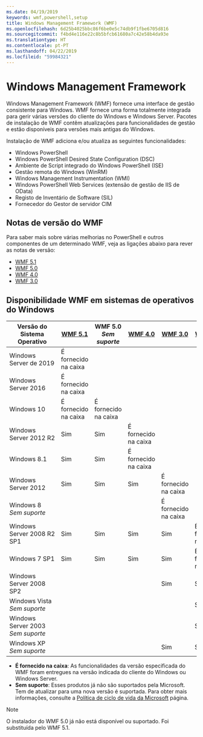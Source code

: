 ```yaml
---
ms.date: 04/19/2019
keywords: wmf,powershell,setup
title: Windows Management Framework (WMF)
ms.openlocfilehash: 6d25b4025bbc86f6be0e5c74db9f1fbe6705d816
ms.sourcegitcommit: f4bd4e116e22c8b5bfcb61680a7c42e58b4da93e
ms.translationtype: HT
ms.contentlocale: pt-PT
ms.lasthandoff: 04/22/2019
ms.locfileid: "59984321"
---
```

# <a name="windows-management-framework"></a>Windows Management Framework

Windows Management Framework (WMF) fornece uma interface de gestão consistente para Windows. WMF fornece uma forma totalmente integrada para gerir várias versões do cliente do Windows e Windows Server. Pacotes de instalação de WMF contêm atualizações para funcionalidades de gestão e estão disponíveis para versões mais antigas do Windows.

Instalação de WMF adiciona e/ou atualiza as seguintes funcionalidades:

- Windows PowerShell
- Windows PowerShell Desired State Configuration (DSC)
- Ambiente de Script integrado do Windows PowerShell (ISE)
- Gestão remota do Windows (WinRM)
- Windows Management Instrumentation (WMI)
- Windows PowerShell Web Services (extensão de gestão de IIS de OData)
- Registo de Inventário de Software (SIL)
- Fornecedor do Gestor de servidor CIM

## <a name="wmf-release-notes"></a>Notas de versão do WMF

Para saber mais sobre várias melhorias no PowerShell e outros componentes de um determinado WMF, veja as ligações abaixo para rever as notas de versão:

- [WMF 5.1](5.1/release-notes.md)
- [WMF 5.0](5.0/releasenotes.md)
- [WMF 4.0](https://download.microsoft.com/download/3/D/6/3D61D262-8549-4769-A660-230B67E15B25/Windows%20Management%20Framework%204%200%20Release%20Notes.docx)
- [WMF 3.0](https://download.microsoft.com/download/E/7/6/E76850B8-DA6E-4FF5-8CCE-A24FC513FD16/WMF%203%20Release%20Notes.docx)

## <a name="wmf-availability-across-windows-operating-systems"></a>Disponibilidade WMF em sistemas de operativos do Windows

|        Versão do Sistema Operativo         | [WMF 5.1][]  | WMF 5.0<br>*Sem suporte* | [WMF 4.0][]  | [WMF 3.0][]  | [WMF 2.0][]  |
| --------------------------------------- | ------------ | --------------------------- | ------------ | ------------ | ------------ |
| Windows Server de 2019                     | É fornecido na caixa |                             |              |              |              |
| Windows Server 2016                     | É fornecido na caixa |                             |              |              |              |
| Windows 10                              | É fornecido na caixa | É fornecido na caixa                |              |              |              |
| Windows Server 2012 R2                  | Sim          | Sim                         | É fornecido na caixa |              |              |
| Windows 8.1                             | Sim          | Sim                         | É fornecido na caixa |              |              |
| Windows Server 2012                     | Sim          | Sim                         | Sim          | É fornecido na caixa |              |
| Windows 8<br>*Sem suporte*           |              |                             |              | É fornecido na caixa |              |
| Windows Server 2008 R2 SP1              | Sim          | Sim                         | Sim          | Sim          | É fornecido na caixa |
| Windows 7 SP1                           | Sim          | Sim                         | Sim          | Sim          | É fornecido na caixa |
| Windows Server 2008 SP2                 |              |                             |              | Sim          | Sim          |
| Windows Vista<br>*Sem suporte*       |              |                             |              |              | Sim          |
| Windows Server 2003<br>*Sem suporte* |              |                             |              |              | Sim          |
| Windows XP<br>*Sem suporte*          |              |                             |              | Sim          | Sim          |

- **É fornecido na caixa**: As funcionalidades da versão especificada do WMF foram entregues na versão indicada do cliente do Windows ou Windows Server.
- **Sem suporte**: Esses produtos já não são suportados pela Microsoft. Tem de atualizar para uma nova versão é suportada. Para obter mais informações, consulte a [Política de ciclo de vida da Microsoft][] página.

> [!NOTE]
> O instalador do WMF 5.0 já não está disponível ou suportado. Foi substituída pelo WMF 5.1.

[Política de ciclo de vida da Microsoft]: https://support.microsoft.com/lifecycle
[WMF 5.1]: https://aka.ms/wmf51download
[WMF 4.0]: https://aka.ms/wmf4download
[WMF 3.0]: https://aka.ms/wmf3download
[WMF 2.0]: https://aka.ms/wmf2download
